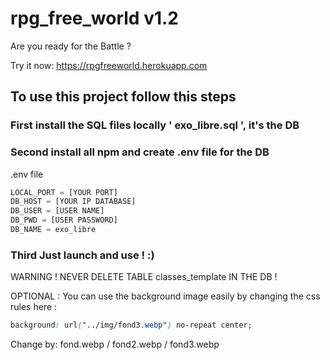 # rpg_free_world v1.2
Are you ready for the Battle ?

Try it now: https://rpgfreeworld.herokuapp.com

## To use this project follow this steps

### First install the SQL files locally ' exo_libre.sql ', it's the DB

### Second install all npm and create .env file for the DB

.env file
```js
LOCAL_PORT = [YOUR PORT]
DB_HOST = [YOUR IP DATABASE]
DB_USER = [USER NAME]
DB_PWD = [USER PASSWORD]
DB_NAME = exo_libre
```

### Third Just launch and use ! :) 

WARNING ! NEVER DELETE TABLE classes_template IN THE DB ! 

OPTIONAL : You can use the background image easily by changing the css rules here :

```css
background: url("../img/fond3.webp") no-repeat center;
```

Change by: fond.webp / fond2.webp / fond3.webp
